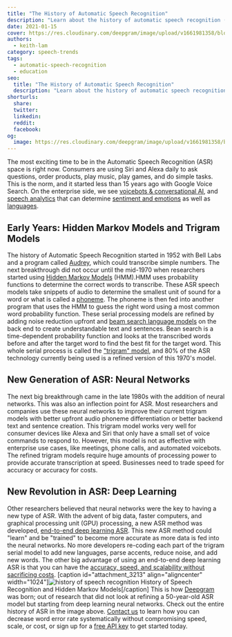 ```yaml
---
title: "The History of Automatic Speech Recognition"
description: "Learn about the history of automatic speech recognition (ASR) and how end-to-end deep learning is creating a new revolution in ASR."
date: 2021-01-15
cover: https://res.cloudinary.com/deepgram/image/upload/v1661981358/blog/the-history-of-automatic-speech-recognition/history-of-asr-infogfx%402x.jpg
authors:
  - keith-lam
category: speech-trends
tags:
  - automatic-speech-recognition
  - education
seo:
  title: "The History of Automatic Speech Recognition"
  description: "Learn about the history of automatic speech recognition (ASR) and how end-to-end deep learning is creating a new revolution in ASR."
shorturls:
  share: 
  twitter: 
  linkedin: 
  reddit: 
  facebook: 
og:
  image: https://res.cloudinary.com/deepgram/image/upload/v1661981358/blog/the-history-of-automatic-speech-recognition/history-of-asr-infogfx%402x.jpg
---
```


The most exciting time to be in the Automatic Speech Recognition (ASR) space is right now. Consumers are using Siri and Alexa daily to ask questions, order products, play music, play games, and do simple tasks. This is the norm, and it started less than 15 years ago with Google Voice Search. On the enterprise side, we see [voicebots & conversational AI](https://deepgram.com/solutions/voicebots/), and [speech analytics](https://deepgram.com/solutions/speech-analytics/) that can determine [sentiment and emotions](https://blog.deepgram.com/sentiment-analysis-emotion-regulation-difference/) as well as [languages](https://deepgram.com/product/languages/).

## **Early Years: Hidden Markov Models and Trigram Models**

The history of Automatic Speech Recognition started in 1952 with Bell Labs and a program called [Audrey](https://astaspeaks.wordpress.com/2014/10/13/audrey-the-first-speech-recognition-system/), which could transcribe simple numbers. The next breakthrough did not occur until the mid-1970 when researchers started using [Hidden Markov Models](https://jonathan-hui.medium.com/speech-recognition-gmm-hmm-8bb5eff8b196) (HMM).HMM uses probability functions to determine the correct words to transcribe. These ASR speech models take snippets of audio to determine the smallest unit of sound for a word or what is called a [phoneme](https://www.britannica.com/topic/phoneme).  The phoneme is then fed into another program that uses the HMM to guess the right word using a most common word probability function. These serial processing models are refined by adding noise reduction upfront and [beam search language models](https://towardsdatascience.com/an-intuitive-explanation-of-beam-search-9b1d744e7a0f) on the back end to create understandable text and sentences. Bean search is a time-dependent probability function and looks at the transcribed words before and after the target word to find the best fit for the target word. This whole serial process is called the ["trigram" model](https://towardsdatascience.com/introduction-to-language-models-n-gram-e323081503d9), and 80% of the ASR technology currently being used is a refined version of this 1970's model.

## **New Generation of ASR: Neural Networks**

The next big breakthrough came in the late 1980s with the addition of neural networks. This was also an inflection point for ASR. Most researchers and companies use these neural networks to improve their current trigram models with better upfront audio phoneme differentiation or better backend text and sentence creation. This trigram model works very well for consumer devices like Alexa and Siri that only have a small set of voice commands to respond to.  However, this model is not as effective with enterprise use cases, like meetings, phone calls, and automated voicebots. The refined trigram models require huge amounts of processing power to provide accurate transcription at speed. Businesses need to trade speed for accuracy or accuracy for costs. 

## **New Revolution in ASR: Deep Learning**

Other researchers believed that neural networks were the key to having a new type of ASR. With the advent of big data, faster computers, and graphical processing unit (GPU) processing, a new ASR method was developed, [end-to-end deep learning ASR](https://heartbeat.fritz.ai/the-3-deep-learning-frameworks-for-end-to-end-speech-recognition-that-power-your-devices-37b891ddc380). This new ASR method could "learn" and be "trained" to become more accurate as more data is fed into the neural networks. No more developers re-coding each part of the trigram serial model to add new languages, parse accents, reduce noise, and add new words. The other big advantage of using an end-to-end deep learning ASR is that you can have the [accuracy, speed, and scalability without sacrificing costs](https://offers.deepgram.com/how-to-evaluate-deep-learning-asr-platform-solution-brief). [caption id="attachment_3213" align="aligncenter" width="1024"]![history of speech recognition](https://res.cloudinary.com/deepgram/image/upload/v1661976833/blog/the-history-of-automatic-speech-recognition/history-hmm-v-dg_2%402x-1024x580.png) History of Speech Recognition and Hidden Markov Models[/caption]   This is how [Deepgram](https://deepgram.com/company/about/) was born; out of research that did not look at refining a 50-year-old ASR model but starting from deep learning neural networks. Check out the entire history of ASR in the image above. [Contact us](https://deepgram.com/contact-us/) to learn how you can decrease word error rate systematically without compromising speed, scale, or cost, or sign up for a [free API key](https://console.deepgram.com/signup) to get started today.

<whitepaper whitepaper="latest"></whitepaper>


